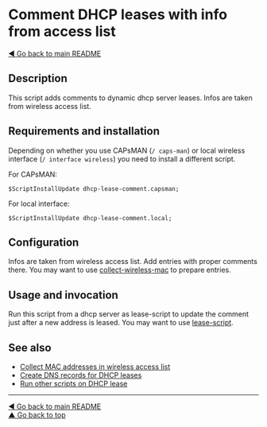 Comment DHCP leases with info from access list
==============================================

[◀ Go back to main README](../README.md)

Description
-----------

This script adds comments to dynamic dhcp server leases. Infos are taken
from wireless access list.

Requirements and installation
-----------------------------

Depending on whether you use CAPsMAN (`/ caps-man`) or local wireless
interface (`/ interface wireless`) you need to install a different script.

For CAPsMAN:

    $ScriptInstallUpdate dhcp-lease-comment.capsman;

For local interface:

    $ScriptInstallUpdate dhcp-lease-comment.local;

Configuration
-------------

Infos are taken from wireless access list. Add entries with proper comments
there. You may want to use [collect-wireless-mac](collect-wireless-mac.md)
to prepare entries.

Usage and invocation
--------------------

Run this script from a dhcp server as lease-script to update the comment
just after a new address is leased. You may want to use
[lease-script](lease-script.md).

See also
--------

* [Collect MAC addresses in wireless access list](collect-wireless-mac.md)
* [Create DNS records for DHCP leases](dhcp-to-dns.md)
* [Run other scripts on DHCP lease](lease-script.md)

---
[◀ Go back to main README](../README.md)  
[▲ Go back to top](#top)
